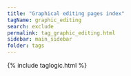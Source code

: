 ```yaml
---
title: "Graphical editing pages index"
tagName: graphic_editing
search: exclude
permalink: tag_graphic_editing.html
sidebar: main_sidebar
folder: tags
---
```

{% include taglogic.html %}

